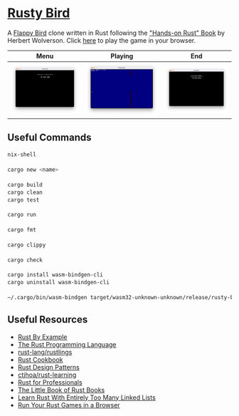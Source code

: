 # [Rusty Bird](https://pmuens.github.io/rusty-bird)

A [Flappy Bird](https://en.wikipedia.org/wiki/Flappy_Bird) clone written in Rust following the ["Hands-on Rust" Book](https://pragprog.com/titles/hwrust/hands-on-rust) by Herbert Wolverson. Click [here](https://pmuens.github.io/rusty-bird) to play the game in your browser.

|            Menu            |             Playing              |           End            |
| :------------------------: | :------------------------------: | :----------------------: |
| ![Menu](./assets/menu.png) | ![Playing](./assets/playing.png) | ![End](./assets/end.png) |

## Useful Commands

```sh
nix-shell

cargo new <name>

cargo build
cargo clean
cargo test

cargo run

cargo fmt

cargo clippy

cargo check

cargo install wasm-bindgen-cli
cargo uninstall wasm-bindgen-cli

~/.cargo/bin/wasm-bindgen target/wasm32-unknown-unknown/release/rusty-bird.wasm --out-dir docs/ --no-modules --no-typescript
```

## Useful Resources

- [Rust By Example](https://doc.rust-lang.org/rust-by-example)
- [The Rust Programming Language](https://doc.rust-lang.org/book)
- [rust-lang/rustlings](https://github.com/rust-lang/rustlings)
- [Rust Cookbook](https://rust-lang-nursery.github.io/rust-cookbook)
- [Rust Design Patterns](https://rust-unofficial.github.io/patterns)
- [ctjhoa/rust-learning](https://github.com/ctjhoa/rust-learning)
- [Rust for Professionals](https://overexact.com/rust-for-professionals)
- [The Little Book of Rust Books](https://lborb.github.io/book)
- [Learn Rust With Entirely Too Many Linked Lists](https://rust-unofficial.github.io/too-many-lists)
- [Run Your Rust Games in a Browser](https://hands-on-rust.com/2021/11/06/run-your-rust-games-in-a-browser-hands-on-rust-bonus-content)
